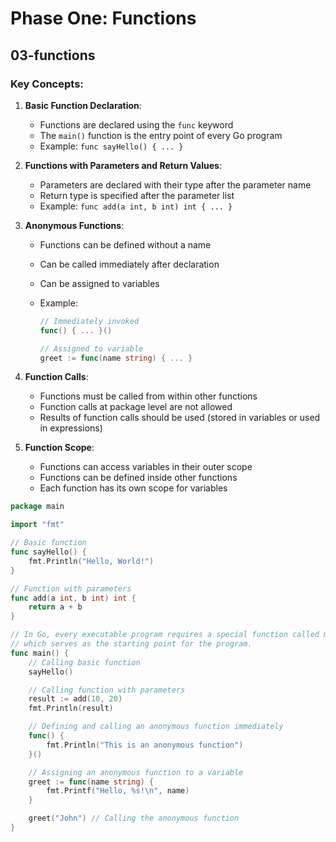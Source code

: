 # Phase One: Functions

## 03-functions

### Key Concepts:

1. **Basic Function Declaration**:

   - Functions are declared using the `func` keyword
   - The `main()` function is the entry point of every Go program
   - Example: `func sayHello() { ... }`

2. **Functions with Parameters and Return Values**:

   - Parameters are declared with their type after the parameter name
   - Return type is specified after the parameter list
   - Example: `func add(a int, b int) int { ... }`

3. **Anonymous Functions**:

   - Functions can be defined without a name
   - Can be called immediately after declaration
   - Can be assigned to variables
   - Example:

     ```go
     // Immediately invoked
     func() { ... }()

     // Assigned to variable
     greet := func(name string) { ... }
     ```

4. **Function Calls**:

   - Functions must be called from within other functions
   - Function calls at package level are not allowed
   - Results of function calls should be used (stored in variables or used in expressions)

5. **Function Scope**:
   - Functions can access variables in their outer scope
   - Functions can be defined inside other functions
   - Each function has its own scope for variables

```go
package main

import "fmt"

// Basic function
func sayHello() {
    fmt.Println("Hello, World!")
}

// Function with parameters
func add(a int, b int) int {
    return a + b
}

// In Go, every executable program requires a special function called main()
// which serves as the starting point for the program.
func main() {
    // Calling basic function
    sayHello()

    // Calling function with parameters
    result := add(10, 20)
    fmt.Println(result)

    // Defining and calling an anonymous function immediately
    func() {
        fmt.Println("This is an anonymous function")
    }()

    // Assigning an anonymous function to a variable
    greet := func(name string) {
        fmt.Printf("Hello, %s!\n", name)
    }

    greet("John") // Calling the anonymous function
}
```
